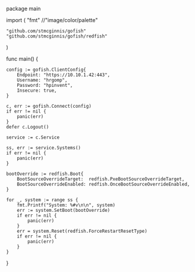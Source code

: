 package main

import (
	"fmt"
	//"image/color/palette"

	"github.com/stmcginnis/gofish"
	"github.com/stmcginnis/gofish/redfish"
)

func main() {

	config := gofish.ClientConfig{
		Endpoint: "https://10.10.1.42:443",
		Username: "hrgomp",
		Password: "hpinvent",
		Insecure: true,
	}

	c, err := gofish.Connect(config)
	if err != nil {
		panic(err)
	}
	defer c.Logout()

	service := c.Service

	ss, err := service.Systems()
	if err != nil {
		panic(err)
	}

	bootOverride := redfish.Boot{
		BootSourceOverrideTarget:  redfish.PxeBootSourceOverrideTarget,
		BootSourceOverrideEnabled: redfish.OnceBootSourceOverrideEnabled,
	}

	for _, system := range ss {
		fmt.Printf("System: %#v\n\n", system)
		err := system.SetBoot(bootOverride)
		if err != nil {
			panic(err)
		}
		err = system.Reset(redfish.ForceRestartResetType)
		if err != nil {
			panic(err)
		}
	}

}
